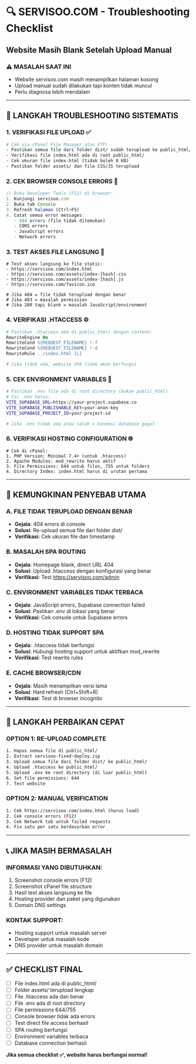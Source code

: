 # 🔍 SERVISOO.COM - Troubleshooting Checklist
## Website Masih Blank Setelah Upload Manual

### ⚠️ **MASALAH SAAT INI**
- Website servisoo.com masih menampilkan halaman kosong
- Upload manual sudah dilakukan tapi konten tidak muncul
- Perlu diagnosa lebih mendalam

---

## 🔧 **LANGKAH TROUBLESHOOTING SISTEMATIS**

### **1. VERIFIKASI FILE UPLOAD** ✅
```bash
# Cek via cPanel File Manager atau FTP:
- Pastikan semua file dari folder dist/ sudah terupload ke public_html/
- Verifikasi file index.html ada di root public_html/
- Cek ukuran file index.html (tidak boleh 0 KB)
- Pastikan folder assets/ dan file CSS/JS terupload
```

### **2. CEK BROWSER CONSOLE ERRORS** 🚨
```javascript
// Buka Developer Tools (F12) di browser:
1. Kunjungi servisoo.com
2. Buka tab Console
3. Refresh halaman (Ctrl+F5)
4. Catat semua error messages:
   - 404 errors (file tidak ditemukan)
   - CORS errors
   - JavaScript errors
   - Network errors
```

### **3. TEST AKSES FILE LANGSUNG** 📁
```
# Test akses langsung ke file static:
- https://servisoo.com/index.html
- https://servisoo.com/assets/index-[hash].css
- https://servisoo.com/assets/index-[hash].js
- https://servisoo.com/favicon.ico

# Jika 404 = file tidak terupload dengan benar
# Jika 403 = masalah permission
# Jika 200 tapi blank = masalah JavaScript/environment
```

### **4. VERIFIKASI .HTACCESS** ⚙️
```apache
# Pastikan .htaccess ada di public_html/ dengan content:
RewriteEngine On
RewriteCond %{REQUEST_FILENAME} !-f
RewriteCond %{REQUEST_FILENAME} !-d
RewriteRule . /index.html [L]

# Jika tidak ada, website SPA tidak akan berfungsi
```

### **5. CEK ENVIRONMENT VARIABLES** 🔐
```bash
# Pastikan .env file ada di root directory (bukan public_html)
# Isi .env harus:
VITE_SUPABASE_URL=https://your-project.supabase.co
VITE_SUPABASE_PUBLISHABLE_KEY=your-anon-key
VITE_SUPABASE_PROJECT_ID=your-project-id

# Jika .env tidak ada atau salah = koneksi database gagal
```

### **6. VERIFIKASI HOSTING CONFIGURATION** 🌐
```
# Cek di cPanel:
1. PHP Version: Minimal 7.4+ (untuk .htaccess)
2. Apache Modules: mod_rewrite harus aktif
3. File Permissions: 644 untuk files, 755 untuk folders
4. Directory Index: index.html harus di urutan pertama
```

---

## 🚨 **KEMUNGKINAN PENYEBAB UTAMA**

### **A. FILE TIDAK TERUPLOAD DENGAN BENAR**
- **Gejala**: 404 errors di console
- **Solusi**: Re-upload semua file dari folder dist/
- **Verifikasi**: Cek ukuran file dan timestamp

### **B. MASALAH SPA ROUTING**
- **Gejala**: Homepage blank, direct URL 404
- **Solusi**: Upload .htaccess dengan konfigurasi yang benar
- **Verifikasi**: Test https://servisoo.com/admin

### **C. ENVIRONMENT VARIABLES TIDAK TERBACA**
- **Gejala**: JavaScript errors, Supabase connection failed
- **Solusi**: Pastikan .env di lokasi yang benar
- **Verifikasi**: Cek console untuk Supabase errors

### **D. HOSTING TIDAK SUPPORT SPA**
- **Gejala**: .htaccess tidak berfungsi
- **Solusi**: Hubungi hosting support untuk aktifkan mod_rewrite
- **Verifikasi**: Test rewrite rules

### **E. CACHE BROWSER/CDN**
- **Gejala**: Masih menampilkan versi lama
- **Solusi**: Hard refresh (Ctrl+Shift+R)
- **Verifikasi**: Test di browser incognito

---

## 🔄 **LANGKAH PERBAIKAN CEPAT**

### **OPTION 1: RE-UPLOAD COMPLETE**
```bash
1. Hapus semua file di public_html/
2. Extract servisoo-fixed-deploy.zip
3. Upload semua file dari folder dist/ ke public_html/
4. Upload .htaccess ke public_html/
5. Upload .env ke root directory (di luar public_html)
6. Set file permissions: 644
7. Test website
```

### **OPTION 2: MANUAL VERIFICATION**
```bash
1. Cek https://servisoo.com/index.html (harus load)
2. Cek console errors (F12)
3. Cek Network tab untuk failed requests
4. Fix satu per satu berdasarkan error
```

---

## 📞 **JIKA MASIH BERMASALAH**

### **INFORMASI YANG DIBUTUHKAN:**
1. Screenshot console errors (F12)
2. Screenshot cPanel file structure
3. Hasil test akses langsung ke file
4. Hosting provider dan paket yang digunakan
5. Domain DNS settings

### **KONTAK SUPPORT:**
- Hosting support untuk masalah server
- Developer untuk masalah kode
- DNS provider untuk masalah domain

---

## ✅ **CHECKLIST FINAL**
- [ ] File index.html ada di public_html/
- [ ] Folder assets/ terupload lengkap
- [ ] File .htaccess ada dan benar
- [ ] File .env ada di root directory
- [ ] File permissions 644/755
- [ ] Console browser tidak ada errors
- [ ] Test direct file access berhasil
- [ ] SPA routing berfungsi
- [ ] Environment variables terbaca
- [ ] Database connection berhasil

**Jika semua checklist ✅, website harus berfungsi normal!**